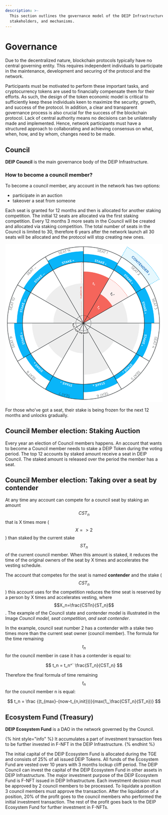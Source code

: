 ```yaml
---
description: >-
  This section outlines the governance model of the DEIP Infrastructure, its key
  stakeholders, and mechanisms.
---
```


# Governance

Due to the decentralized nature, blockchain protocols typically have no central governing entity. This requires independent individuals to participate in the maintenance, development and securing of the protocol and the network. 

Participants must be motivated to perform these important tasks, and cryptocurrency tokens are used to financially compensate them for their efforts. As such, the design of the token economic model is critical to sufficiently keep these individuals keen to maximize the security, growth, and success of the protocol. In addition, a clear and transparent governance process is also crucial for the success of the blockchain protocol. Lack of central authority means no decisions can be unilaterally made and implemented. Hence, network participants must have a structured approach to collaborating and achieving consensus on what, when, how, and by whom, changes need to be made.

## Council

**DEIP Council** is the main governance body of the DEIP Infrastructure.

### How to become a council member?

To become a council member, any account in the network has two options:

* participate in an auction  
* takeover a seat from someone 

Each seat is granted for 12 months and then is allocated for another staking competition. The initial 12 seats are allocated via the first staking competition. Every 12 months 3 more seats in the Council will be created and allocated via staking competition. The total number of seats in the Council is limited to 30, therefore 6 years after the network launch all 30 seats will be allocated and the protocol will stop creating new ones. 

![Council model, seat competition, and seat contender.](../.gitbook/assets/assets_wiki_-mzbonxaba-qbxpdued0_-mzbp6b81m3qsvazlflt_6.png)

For those who’ve got a seat, their stake is being frozen for the next 12 months and unlocks gradually. 

## Council Member election: Staking Auction

Every year an election of Council members happens. An account that wants to become a Council member needs to stake a DEIP Token during the voting period. The top 12 accounts by staked amount receive a seat in DEIP Council. The staked amount is released over the period the member has a seat.

## Council Member election: Taking over a seat by contender

At any time any account can compete for a council seat by staking an amount $$CST_n$$ that is X times more \( $$X=>2$$\) than staked by the current stake $$ST_n$$ of the current council member. When this amount is staked, it reduces the time of the original owners of the seat by X times and accelerates the vesting schedule.

The account that competes for the seat is named **contender** and the stake \( $$CST_n$$\) this account uses for the competition reduces the time seat is reserved by a person by X times and accelerates vesting, where $$X_n=\frac{CSTn}{ST_n}$$ . The example of the Council state and contender model is illustrated in the Image _Council model, seat competition, and seat contender_. 

In the example, council seat number 2 has a contender with a stake two times more than the current seat owner \(council member\). The formula for the time remaining $$t_n$$ for the council member in case it has a contender is equal to:

$$
t_n = t_n^` \frac{ST_n}{CST_n}
$$

Therefore the final formula of time remaining $$t_n$$ for the council member n is equal:

$$
t_n = \frac {(t_{max}-(now-t_{n,init}))}{max(1_,\frac{CST_n}{ST_n})}
$$

## Ecosystem Fund \(Treasury\)

**DEIP Ecosystem Fund** is a DAO in the network governed by the Council. 

{% hint style="info" %}
It accumulates a part of investment transaction fees to be further invested in F-NFT in the DEIP Infrastructure. 
{% endhint %}

The initial capital of the DEIP Ecosystem Fund is allocated during the TGE and consists of 25% of all issued DEIP Tokens. All funds of the Ecosystem Fund are vested over 10 years with 3 months lockup cliff period. The DEIP Council can invest the capital of the DEIP Ecosystem Fund in other assets in DEIP Infrastructure. The major investment purpose of the DEIP Ecosystem Fund is F-NFT issued in DEIP Infrastructure. Each investment decision must be approved by 2 council members to be processed. To liquidate a position 3 council members must approve the transaction. After the liquidation of a position, 20% of the profit goes to the council members who performed the initial investment transaction. The rest of the profit goes back to the DEIP Ecosystem Fund for further investment in F-NFTs.

